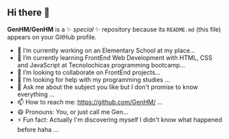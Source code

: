 ## Hi there 👋

**GenHM/GenHM** is a ✨ _special_ ✨ repository because its `README.md` (this file) appears on your GitHub profile.

- 🔭 I’m currently working on an Elementary School at my place...
- 🌱 I’m currently learning FrontEnd Web Development with HTML, CSS and JavaScript at Tecnolochicas programming bootcamp...
- 👯 I’m looking to collaborate on FrontEnd projects...
- 🤔 I’m looking for help with my programming studies ...
- 💬 Ask me about the subject you like but I don't promise to know everything ...
- 📫 How to reach me: https://github.com/GenHM/ ...
- 😄 Pronouns: You, or just call me Gen...
- ⚡ Fun fact:  Actually I'm discovering myself I didn't know what happened before haha ...

